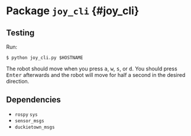 # Package `joy_cli` {#joy_cli}

<move-here src="#joy_cli"/>


## Testing

Run:

    $ python joy_cli.py $HOSTNAME

The robot should move when you press <kbd>a</kbd>, <kbd>w</kbd>, <kbd>s</kbd>, or <kbd>d</kbd>. You should press <kbd>Enter</kbd> afterwards and the robot will move for half a second in the desired direction.

## Dependencies

* `rospy`
  `sys`
* `sensor_msgs`
* `duckietown_msgs`
